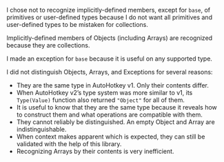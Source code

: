 I chose not to recognize implicitly-defined members, except for `base`, of primitives or user-defined types because I do not want all primitives and user-defined types to be mistaken for collections.

Implicitly-defined members of Objects (including Arrays) are recognized because they are collections.

I made an exception for `base` because it is useful on any supported type.

I did not distinguish Objects, Arrays, and Exceptions for several reasons:
* They are the same type in AutoHotkey v1.  Only their contents differ.
* When AutoHotkey v2’s type system was more similar to v1, its `Type(Value)` function also returned `"Object"` for all of them.
* It is useful to know that they are the same type because it reveals how to construct them and what operations are compatible with them.
* They cannot reliably be distinguished.  An empty Object and Array are indistinguishable.
* When context makes apparent which is expected, they can still be validated with the help of this library.
* Recognizing Arrays by their contents is very inefficient.
